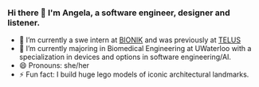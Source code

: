 ### Hi there 👋 I'm Angela, a software engineer, designer and listener.
- 🔭 I’m currently a swe intern at [BIONIK](https://www.bioniklabs.com/) and was previously at [TELUS](https://www.telus.com/en/health)
- 🌱 I’m currently majoring in Biomedical Engineering at UWaterloo with a specialization in devices and options in software engineering/AI.
- 😄 Pronouns: she/her
- ⚡ Fun fact: I build huge lego models of iconic architectural landmarks.

<!--
**angela-wang1/angela-wang1** is a ✨ _special_ ✨ repository because its `README.md` (this file) appears on your GitHub profile.

Here are some ideas to get you started:

- 🔭 I’m currently working on ...
- 🌱 I’m currently learning ...
- 👯 I’m looking to collaborate on ...
- 🤔 I’m looking for help with ...
- 💬 Ask me about ...
- 📫 How to reach me: ...
- 😄 Pronouns: ...
- ⚡ Fun fact: ...
-->
